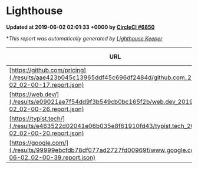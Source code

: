 
# Lighthouse

**Updated at 2019-06-02 02:01:33 +0000 by [CircleCI #6850](https://circleci.com/gh/ItinerisLtd/lighthouse-keeper-example/6850)**

**This report was automatically generated by [Lighthouse Keeper](https://github.com/itinerisltd/lighthouse-keeper)*

| URL | Performance | Accessibility | Best Practices | SEO | PWA | Updated At |
| --- | --- | --- | --- | --- | --- | --- |
| [https://github.com/pricing](./results/aae423b045c13965ddf45c696df2484d/github.com_2019-06-02_02-00-17.report.json) | 0.81 | 0.93 | 0.93 | 0.92 | 0.56 | 2019-06-02T02:00:17.351Z |
| [https://web.dev/](./results/e09021ae7f54dd9f3b549cb0bc165f2b/web.dev_2019-06-02_02-00-26.report.json) | 0.91 | 0.9 | 1 | 0.96 | 1 | 2019-06-02T02:00:26.010Z |
| [https://typist.tech/](./results/e463522d02041e06b035e8f61910fd43/typist.tech_2019-06-02_02-00-20.report.json) | 1 |  |  |  |  | 2019-06-02T02:00:20.180Z |
| [https://google.com/](./results/99999ebcfdb78df077ad2727fd00969f/www.google.com_2019-06-02_02-00-39.report.json) | 0.95 | 0.86 | 0.93 | 0.83 | 0.56 | 2019-06-02T02:00:39.967Z |
